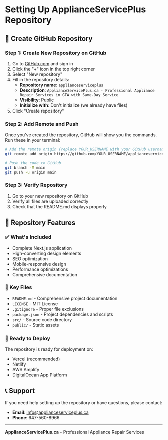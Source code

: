 # Setting Up ApplianceServicePlus Repository

## 🚀 Create GitHub Repository

### Step 1: Create New Repository on GitHub

1. Go to [GitHub.com](https://github.com) and sign in
2. Click the "+" icon in the top right corner
3. Select "New repository"
4. Fill in the repository details:
   - **Repository name**: `applianceserviceplus`
   - **Description**: `ApplianceServicePlus.ca - Professional Appliance Repair Services in GTA with Same-Day Service`
   - **Visibility**: Public
   - **Initialize with**: Don't initialize (we already have files)
5. Click "Create repository"

### Step 2: Add Remote and Push

Once you've created the repository, GitHub will show you the commands. Run these in your terminal:

```bash
# Add the remote origin (replace YOUR_USERNAME with your GitHub username)
git remote add origin https://github.com/YOUR_USERNAME/applianceserviceplus.git

# Push the code to GitHub
git branch -M main
git push -u origin main
```

### Step 3: Verify Repository

1. Go to your new repository on GitHub
2. Verify all files are uploaded correctly
3. Check that the README.md displays properly

## 🔧 Repository Features

### ✅ What's Included
- Complete Next.js application
- High-converting design elements
- SEO optimization
- Mobile-responsive design
- Performance optimizations
- Comprehensive documentation

### 📁 Key Files
- `README.md` - Comprehensive project documentation
- `LICENSE` - MIT License
- `.gitignore` - Proper file exclusions
- `package.json` - Project dependencies and scripts
- `src/` - Source code directory
- `public/` - Static assets

### 🚀 Ready to Deploy
The repository is ready for deployment on:
- Vercel (recommended)
- Netlify
- AWS Amplify
- DigitalOcean App Platform

## 📞 Support

If you need help setting up the repository or have questions, please contact:
- **Email**: info@applianceserviceplus.ca
- **Phone**: 647-560-8966

---

**ApplianceServicePlus.ca** - Professional Appliance Repair Services